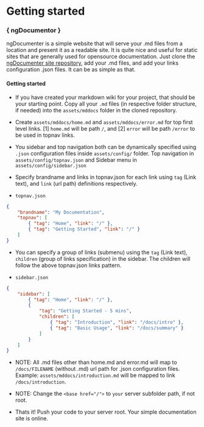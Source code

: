 # Getting started


### { ngDocumentor }
  
ngDocumenter is a simple website that will serve your .md files from a location and present it as a readable site. It is quite nice and useful for static sites that are generally used for opensource documentation. Just clone the [ngDocumenter site repository](https://github.com/ngDocumentor/ngDocumentor.github.io), add your .md files, and add your links configuration .json files. It can be as simple as that.


#### Getting started


* If you have created your markdown wiki for your project, that should be your starting point. Copy all your `.md` files (in respective folder structure, if needed) into the `assets/mddocs` folder in the cloned repository.


* Create `assets/mddocs/home.md` and `assets/mddocs/error.md` for top first level links. [1] `home.md` will be path `/`, and [2] `error` will be path `/error` to be used in topnav links.


* You sidebar and top navigation both can be dynamically specified using `.json` configuration files inside `assets/config/` folder. Top navigation in `assets/config/topnav.json` and Sidebar menu in `assets/config/sidebar.json`


* Specify brandname and links in topnav.json for each link using `tag` (Link text), and `link` (url path) definitions respectively.

* `topnav.json`

```json
{
    "brandname": "My Documentation",
    "topnav": [
        { "tag": "Home", "link": "/" },
        { "tag": "Getting Started", "link": "/" }
    ]
}
```


* You can specify a group of links (submenu) using the `tag` (Link text), `children` (group of links specification) in the sidebar. The children will follow the above topnav.json links pattern.


* `sidebar.json`

```json
{
    "sidebar": [
        { "tag": "Home", "link": "/" },
        {
            "tag": "Getting Started - 5 mins",
            "children": [
                { "tag": "Introduction", "link": "/docs/intro" },
                { "tag": "Basic Usage", "link": "/docs/summary" }
            ]
        }
    ]
}
```


* NOTE: All .md files other than home.md and error.md will map to `/docs/FILENAME` (without .md) url path for .json configuration files. Example: `assets/mddocs/introduction.md` will be mapped to link `/docs/introduction`.


* NOTE: Change the `<base href="/">` to `your` server subfolder path, if not root.


* Thats it! Push your code to your server root. Your simple documentation site is online.

